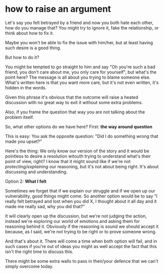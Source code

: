 
# how to raise an argument

Let's say you felt betrayed by a friend and now you both hate each other, how do you manage that? You might try to ignore it, fake the relationship, or think about how to fix it.

Maybe you won't be able to fix the issue with him/her, but at least having such desire is a good thing.

But how to do it?

You might be tempted to go straight to him and say "Oh you're such a bad friend, you don't care about me, you only care for yourself", but what's the point here?
The message is all about you trying to blame someone else. What's written here is that you want more care, but it's not even written, it's hidden in the words. 

Given this phrase it's obvious that the outcome will raise a heated discussion with no great way to exit it without some extra problems.

Also, if you frame the question that way you are not talking about the problem itself.

So, what other options do we have here?
First: **the way around question**

This is easy: You ask the opposite question: "Did I do something wrong that made you upset?"

Here's the thing: We only know our version of the story and it would be pointless to desire a resolution witouth trying to understand what's their point of view, right?
I know that it might sound like if we're not _protecting/explaining_ our reasoning, but it's not about being right. It's about discussing and understanding.

Option 2: **What I felt**

Sometimes we forget that if we explain our struggle and if we open up our vulnerability, good things might come.
So another option would be to say "I really felt betrayed and lost when you did X, I thought about it all day and it made me really sad, why you did that?"

It will clearly open up the discussion, but we're not judging the action, instead we're exploring our world of emotions and asking them for reasoning behind it.
Obviously if the reasoning is sound we should accept it because, as I said, we're not trying to be right or to prove someone wrong.

And that's about it. 
There will come a time when both option will fail, and in such cases if you're out of ideas you might as well accept the fact that this isn't the right time to discuss this. 

There might be some extra walls to pass in their/your defence that we can't simply overcome today.

